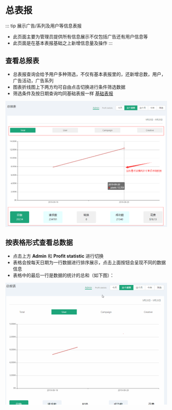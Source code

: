 # 总表报 #
::: tip 展示广告/系列及用户等信息表报
* 此页面主要为管理员提供所有信息展示不仅包括广告还有用户信息等
* 此页面是在基本表报基础之上新增信息量及操作
:::

## 查看总报表
* 总表报查询会给予用户多种筛选，不仅有基本表报里的，还新增总数，用户，广告活动，广告系列
* 图表折线图上下两方均可自由点击切换进行条件筛选数据
* 筛选条件及按日期查询均同基础表报一样 [基础表报](/zh/UsersManual/reports/Reports.html#查看活动报表)

![总图表](./img/GR/gr1.png "总图表")

## 按表格形式查看总数据
* 点击上方 **Admin** 和 **Profit statistic** 进行切换
* 表格会按每天日期为一行数据进行排序展示，点击上面按钮会呈现不同的数据信息
* 表格中的最后一行是数据的统计的总和（如下图）：

![总图表](./img/GR/gr2.gif "总图表")


